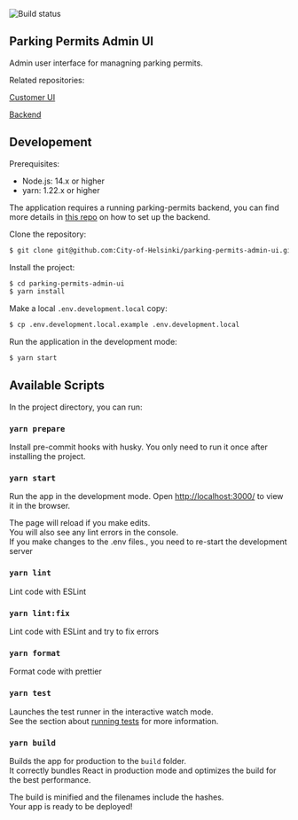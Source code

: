 ![Build status](https://github.com/City-of-Helsinki/youth-membership-admin-ui/workflows/CI/badge.svg?branch=develop)

## Parking Permits Admin UI

Admin user interface for managning parking permits.

Related repositories:

[Customer UI](https://github.com/City-of-Helsinki/parking-permits-ui)

[Backend](https://github.com/City-of-Helsinki/parking-permits)

## Developement

Prerequisites:

- Node.js: 14.x or higher
- yarn: 1.22.x or higher

The application requires a running parking-permits backend, you can find more details in [this repo](https://github.com/City-of-Helsinki/parking-permits) on how to set up the backend.

Clone the repository:

```bash
$ git clone git@github.com:City-of-Helsinki/parking-permits-admin-ui.git
```

Install the project:

```bash
$ cd parking-permits-admin-ui
$ yarn install
```

Make a local `.env.development.local` copy:

```bash
$ cp .env.development.local.example .env.development.local
```

Run the application in the development mode:

```bash
$ yarn start
```

## Available Scripts

In the project directory, you can run:

### `yarn prepare`

Install pre-commit hooks with husky. You only need to run it once after installing the project.

### `yarn start`

Run the app in the development mode. Open [http://localhost:3000/](http://localhost:3000/) to view it in the browser.

The page will reload if you make edits.\
You will also see any lint errors in the console.\
If you make changes to the .env files., you need to re-start the development server

### `yarn lint`

Lint code with ESLint

### `yarn lint:fix`

Lint code with ESLint and try to fix errors

### `yarn format`

Format code with prettier

### `yarn test`

Launches the test runner in the interactive watch mode.\
See the section about [running tests](https://facebook.github.io/create-react-app/docs/running-tests) for more information.

### `yarn build`

Builds the app for production to the `build` folder.\
It correctly bundles React in production mode and optimizes the build for the best performance.

The build is minified and the filenames include the hashes.\
Your app is ready to be deployed!
